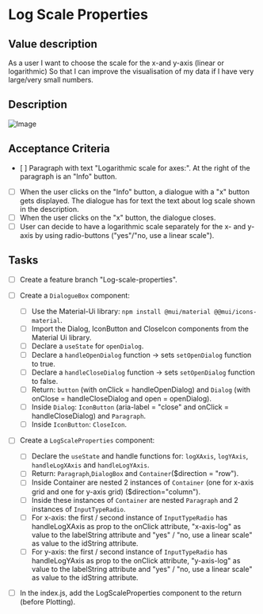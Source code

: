 # Log Scale Properties

## Value description

As a user
I want to choose the scale for the x-and y-axis (linear or logarithmic)
So that I can improve the visualisation of my data if I have very large/very small numbers.

## Description

![Image](https://github.com/catdieval/capstone-plotdata/assets/148444485/0b5e493f-6efa-4225-91da-52af7bc77910)

## Acceptance Criteria

- [ ] Paragraph with text "Logarithmic scale for axes:". At the right of the paragraph is an "Info" button.
- [ ] When the user clicks on the "Info" button, a dialogue with a "x" button gets displayed. The dialogue has for text the text about log scale shown in the description.
- [ ] When the user clicks on the "x" button, the dialogue closes.
- [ ] User can decide to have a logarithmic scale separately for the x- and y-axis by using radio-buttons ("yes"/"no, use a linear scale").

## Tasks

- [ ] Create a feature branch "Log-scale-properties".

- [ ] Create a `DialogueBox` component:

  - [ ] Use the Material-Ui library: `npm install @mui/material @@mui/icons-material`.
  - [ ] Import the Dialog, IconButton and CloseIcon components from the Material Ui library.
  - [ ] Declare a `useState` for `openDialog`.
  - [ ] Declare a `handleOpenDialog` function -> sets `setOpenDialog` function to true.
  - [ ] Declare a `handleCloseDialog` function -> sets `setOpenDialog` function to false.
  - [ ] Return: `button` (with onClick = handleOpenDialog) and `Dialog` (with onClose = handleCloseDialog and open = openDialog).
  - [ ] Inside `Dialog`: `IconButton` (aria-label = "close" and onClick = handleCloseDialog) and `Paragraph`.
  - [ ] Inside `IconButton`: `CloseIcon`.

- [ ] Create a `LogScaleProperties` component:

  - [ ] Declare the `useState` and handle functions for: `logXAxis`, `logYAxis`, `handleLogXAxis` and `handleLogYAxis`.
  - [ ] Return: `Paragraph`,`DialogBox` and `Container`($direction = "row").
  - [ ] Inside Container are nested 2 instances of `Container` (one for x-axis grid and one for y-axis grid) ($direction="column").
  - [ ] Inside these instances of `Container` are nested `Paragraph` and 2 instances of `InputTypeRadio`.
  - [ ] For x-axis: the first / second instance of `InputTypeRadio` has handleLogXAxis as prop to the onClick attribute, "x-axis-log" as value to the labelString attribute and "yes" / "no, use a linear scale" as value to the idString attribute.
  - [ ] For y-axis: the first / second instance of `InputTypeRadio` has handleLogYAxis as prop to the onClick attribute, "y-axis-log" as value to the labelString attribute and "yes" / "no, use a linear scale" as value to the idString attribute.

- [ ] In the index.js, add the LogScaleProperties component to the return (before Plotting).
